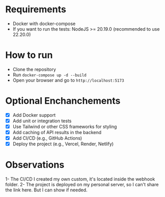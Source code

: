 # Requirements

- Docker with docker-compose
- If you want to run the tests: NodeJS >= 20.19.0 (recommended to use 22.20.0)

# How to run

- Clone the repository
- Run `docker-compose up -d --build`
- Open your browser and go to `http://localhost:5173`

# Optional Enchanchements

- [x] Add Docker support
- [x] Add unit or integration tests
- [x] Use Tailwind or other CSS frameworks for styling
- [x] Add caching of API results in the backend
- [x] Add CI/CD (e.g., GitHub Actions)
- [x] Deploy the project (e.g., Vercel, Render, Netlify)

# Observations

1- The CI/CD I created my own custom, it's located inside the webhook folder.
2- The project is deployed on my personal server, so I can't share the link here. But I can show if needed.